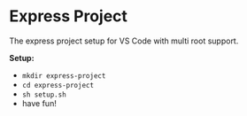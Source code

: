 # Express Project

The express project setup for VS Code with multi root support.

**Setup:**
* `mkdir express-project`
* `cd express-project`
* `sh setup.sh`
* have fun!
